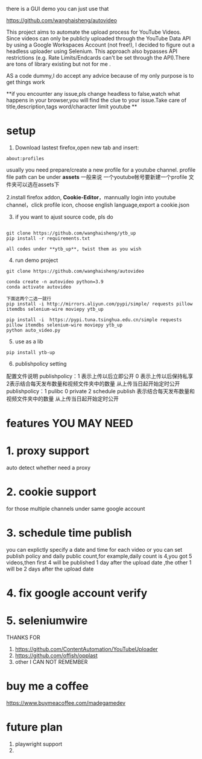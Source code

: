there is a GUI demo you can just use that

https://github.com/wanghaisheng/autovideo

This project aims to automate the upload process for YouTube Videos. Since videos can only be publicly uploaded through the YouTube Data API by using a Google Workspaces Account (not free!), I decided to figure out a headless uploader using Selenium. This approach also bypasses API restrictions (e.g. Rate Limits/Endcards can't be set through the API).There are tons of library existing  but not for me .

AS a code dummy,I do accept any advice because of my only purpose is to get things work


**if you encounter any issue,pls change headless to false,watch what happens in your browser,you will find the clue to your issue.Take care of title,description,tags word/character limit youtube **

# setup 

1. Download lastest firefox,open new tab and insert:    
```
about:profiles
```

usually  you need prepare/create a new profile for a youtube channel. profile file path can be under **assets**
一般来说 一个youtube帐号要新建一个profile
文件夹可以选在assets下

2.install firefox addon, **Cookie-Editor**，mannually login into youtube channel，click profile icon, choose english language,export a  cookie.json 


3. if you want to ajust source code, pls do    
```

git clone https://github.com/wanghaisheng/ytb_up
pip install -r requirements.txt

all codes under **ytb_up**, twist them as you wish

```
4. run demo project
```
git clone https://github.com/wanghaisheng/autovideo

conda create -n autovideo python=3.9
conda activate autovideo

下面这两个二选一就行
pip install -i http://mirrors.aliyun.com/pypi/simple/ requests pillow itemdbs selenium-wire moviepy ytb_up

pip install -i  https://pypi.tuna.tsinghua.edu.cn/simple requests pillow itemdbs selenium-wire moviepy ytb_up
python auto_video.py
```
5. use as a lib
```
pip install ytb-up
```

6. publishpolicy setting


配置文件说明 
publishpolicy：1 表示上传以后立即公开  0 表示上传以后保持私享 2表示结合每天发布数量和视频文件夹中的数量 从上传当日起开始定时公开    
publishpolicy：1 pulibc   0 private 2 schedule publish 表示结合每天发布数量和视频文件夹中的数量 从上传当日起开始定时公开



# features YOU MAY NEED

# 1. proxy support
auto detect whether need a proxy 

# 2. cookie support
for those multiple channels under same google account

# 3. schedule time publish

you can explictly specify a date and time for each video or you can set publish policy and daily public count,for example,daily count is 4,you got 5 videos,then first 4 will be published 1 day after the upload date ,the other 1 will be 2 days after the upload date
# 4. fix google account verify

# 5. seleniumwire

THANKS FOR 
1. https://github.com/ContentAutomation/YouTubeUploader
2. https://github.com/offish/opplast
3. other I CAN NOT REMEMBER


# buy me a coffee

https://www.buymeacoffee.com/madegamedev


# future plan

1. playwright support
2. 
